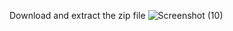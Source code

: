 Download and extract the zip file
![Screenshot (10)](https://github.com/user-attachments/assets/b4055646-49de-408b-a422-f7ee9c3b5ecc)

